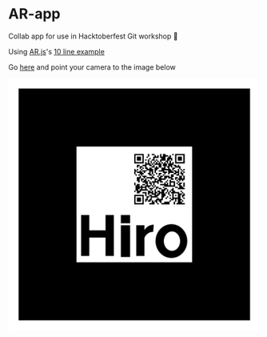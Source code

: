 # AR-app

Collab app for use in Hacktoberfest Git workshop 🎉

Using [AR.js](https://github.com/jeromeetienne/AR.js)'s [10 line example](https://medium.com/arjs/augmented-reality-in-10-lines-of-html-4e193ea9fdbf)


Go [here](https://chovin.github.io/ar-app/) and point your camera to the image below

![hiro](images/Hiro.png)
